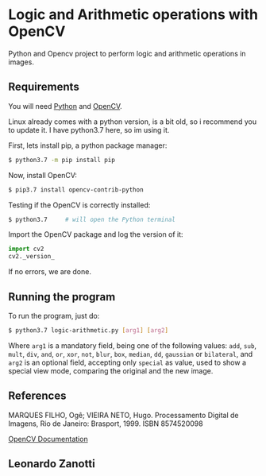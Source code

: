 # Logic and Arithmetic operations with OpenCV
Python and Opencv project to perform logic and arithmetic operations in images.

## Requirements
You will need [Python](https://www.python.org/) and [OpenCV](https://opencv.org/).

Linux already comes with a python version, is a bit old, so i recommend you to update it.
I have python3.7 here, so im using it.

First, lets install pip, a python package manager:
```bash
$ python3.7 -m pip install pip
```

Now, install OpenCV:
```bash
$ pip3.7 install opencv-contrib-python
```

Testing if the OpenCV is correctly installed:
```bash
$ python3.7     # will open the Python terminal
```
Import the OpenCV package and log the version of it:
```python
import cv2
cv2._version_
```
If no errors, we are done.

## Running the program
To run the program, just do:
```bash
$ python3.7 logic-arithmetic.py [arg1] [arg2]
```
Where `arg1` is a mandatory field, being one of the following values: `add`, `sub`, `mult`, `div`, `and`, `or`, `xor`, `not`, `blur`, `box`, `median`, `dd`, `gaussian` or `bilateral`, and `arg2` is an optional field, accepting only `special` as value, used to show a special view mode, comparing the original and the new image.

## References
MARQUES FILHO, Ogê; VIEIRA NETO, Hugo. Processamento Digital de Imagens, Rio de Janeiro: Brasport, 1999. ISBN 8574520098

[OpenCV Documentation](https://docs.opencv.org/master/d4/d13/tutorial_py_filtering.html)

## Leonardo Zanotti
